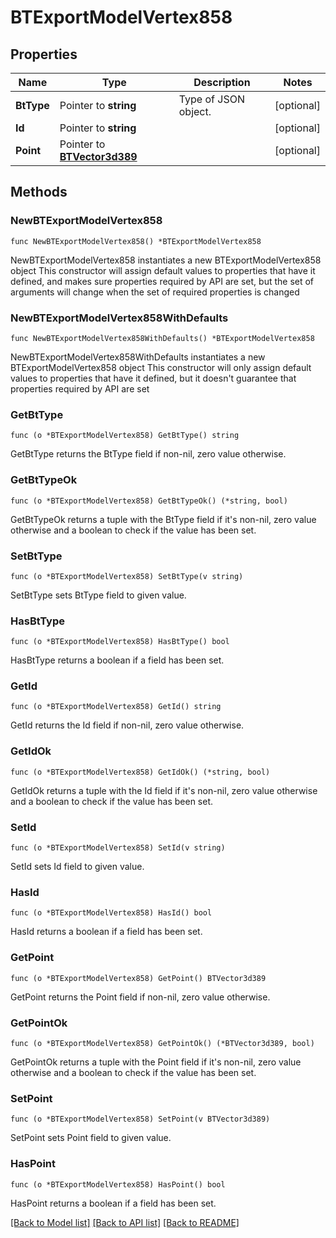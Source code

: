 # BTExportModelVertex858

## Properties

Name | Type | Description | Notes
------------ | ------------- | ------------- | -------------
**BtType** | Pointer to **string** | Type of JSON object. | [optional] 
**Id** | Pointer to **string** |  | [optional] 
**Point** | Pointer to [**BTVector3d389**](BTVector3d389.md) |  | [optional] 

## Methods

### NewBTExportModelVertex858

`func NewBTExportModelVertex858() *BTExportModelVertex858`

NewBTExportModelVertex858 instantiates a new BTExportModelVertex858 object
This constructor will assign default values to properties that have it defined,
and makes sure properties required by API are set, but the set of arguments
will change when the set of required properties is changed

### NewBTExportModelVertex858WithDefaults

`func NewBTExportModelVertex858WithDefaults() *BTExportModelVertex858`

NewBTExportModelVertex858WithDefaults instantiates a new BTExportModelVertex858 object
This constructor will only assign default values to properties that have it defined,
but it doesn't guarantee that properties required by API are set

### GetBtType

`func (o *BTExportModelVertex858) GetBtType() string`

GetBtType returns the BtType field if non-nil, zero value otherwise.

### GetBtTypeOk

`func (o *BTExportModelVertex858) GetBtTypeOk() (*string, bool)`

GetBtTypeOk returns a tuple with the BtType field if it's non-nil, zero value otherwise
and a boolean to check if the value has been set.

### SetBtType

`func (o *BTExportModelVertex858) SetBtType(v string)`

SetBtType sets BtType field to given value.

### HasBtType

`func (o *BTExportModelVertex858) HasBtType() bool`

HasBtType returns a boolean if a field has been set.

### GetId

`func (o *BTExportModelVertex858) GetId() string`

GetId returns the Id field if non-nil, zero value otherwise.

### GetIdOk

`func (o *BTExportModelVertex858) GetIdOk() (*string, bool)`

GetIdOk returns a tuple with the Id field if it's non-nil, zero value otherwise
and a boolean to check if the value has been set.

### SetId

`func (o *BTExportModelVertex858) SetId(v string)`

SetId sets Id field to given value.

### HasId

`func (o *BTExportModelVertex858) HasId() bool`

HasId returns a boolean if a field has been set.

### GetPoint

`func (o *BTExportModelVertex858) GetPoint() BTVector3d389`

GetPoint returns the Point field if non-nil, zero value otherwise.

### GetPointOk

`func (o *BTExportModelVertex858) GetPointOk() (*BTVector3d389, bool)`

GetPointOk returns a tuple with the Point field if it's non-nil, zero value otherwise
and a boolean to check if the value has been set.

### SetPoint

`func (o *BTExportModelVertex858) SetPoint(v BTVector3d389)`

SetPoint sets Point field to given value.

### HasPoint

`func (o *BTExportModelVertex858) HasPoint() bool`

HasPoint returns a boolean if a field has been set.


[[Back to Model list]](../README.md#documentation-for-models) [[Back to API list]](../README.md#documentation-for-api-endpoints) [[Back to README]](../README.md)


